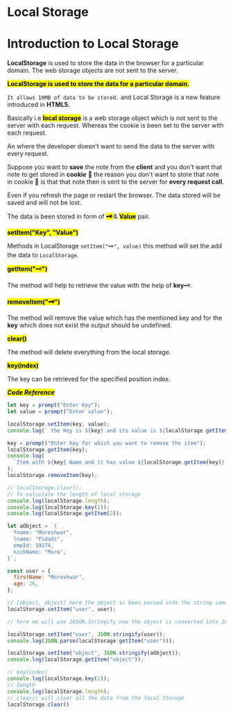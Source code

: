 # Local Storage

# Introduction to Local Storage

**LocalStorage** is used to store the data in the browser for a particular domain. The web storage objects are not sent to the server.

**<mark>LocalStorage is used to store the data for a particular domain.</mark>**

`It allows 10MB of data to be stored.` and Local Storage is a new feature introduced in **HTML5.**

Basically i.e **<mark>local storage</mark>** is a web storage object which is not sent to the server with each request. Whereas the cookie is been set to the server with each request.

An where the developer doesn't want to send the data to the server with every request.

Suppose you want to **save** the note from the **client** and you don't want that note to get stored in **cookie** 🍪 the reason you don't want to store that note in cookie 🍪 is that that note then is sent to the server for **every request call**.

Even if you refresh the page or restart the browser. The data stored will be saved and will not be lost.

The data is been stored in form of **<mark>🗝 </mark>** & **<mark>Value</mark>** pair.

**<mark>setItem("Key", "Value")</mark>**

Methods in LocalStorage `setItem("🗝", value)` this method will set the add the data to `LocalStorage`.

**<mark>getItem("</mark>**<mark>🗝</mark>**<mark>")</mark>**

The method will help to retrieve the value with the help of **key**🗝.

**<mark>removeItem("🗝")</mark>**

The method will remove the value which has the mentioned key and for the **key** which does not exist the output should be undefined.

**<mark>clear()</mark>**

The method will delete everything from the local storage.

**<mark>key(index)</mark>**

The key can be retrieved for the specified position index.

***<mark>Code Reference</mark>***

```javascript
let key = prompt("Enter Key");
let value = prompt("Enter value");

localStorage.setItem(key, value);
console.log(` the Key is ${key} and its value is ${localStorage.getItem(key)}`);

key = prompt("Enter Key for which you want to remove the item");
localStorage.getItem(key);
console.log(
  `Item with ${key} Name and it has value ${localStorage.getItem(key)}`
);
localStorage.removeItem(key);

// localStorage.clear();
// To calculate the length of local storage
console.log(localStorage.length);
console.log(localStorage.key(2));
console.log(localStorage.getItem(2));

let aObject = `{
  fname: "Moreshwar",
  lname: "Pidadi",
  empId: 19274,
  nickName: "More",
}`;

const user = {
  firstName: "Moreshwar",
  age: 26,
};

// [object, object] here the object is been passed into the string same for Ex: String(user) [object, object]
localStorage.setItem("user", user); 

// here we will use JASON.Stringify now the object is converted into JASON Valid String and stored to local Storage.

localStorage.setItem("user", JSON.stringify(user));
console.log(JSON.parse(localStorage.getItem("user")));

localStorage.setItem("object", JSON.stringify(aObject));
console.log(localStorage.getItem("object"));

// key(index)
console.log(localStorage.key(2));
// length
console.log(localStorage.length);
// clear() will clear all the data from the local Storage
localStorage.clear()
```